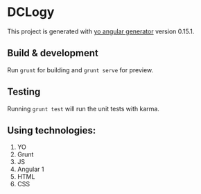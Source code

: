 # DCLogy

This project is generated with [yo angular generator](https://github.com/yeoman/generator-angular)
version 0.15.1.

## Build & development

Run `grunt` for building and `grunt serve` for preview.

## Testing

Running `grunt test` will run the unit tests with karma.

## Using technologies:
1. YO
2. Grunt
3. JS
4. Angular 1
5. HTML
6. CSS
